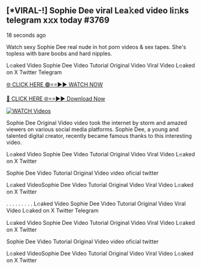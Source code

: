 ## [*VIRAL-!] Sophie Dee viral Lea𝚔ed video li𝚗ks telegram x𝚡x today #3769

18 seconds ago

Watch sexy Sophie Dee real nude in hot porn videos & sex tapes. She's topless with bare boobs and hard nipples.

L𝚎aked Video Sophie Dee Video Tutorial Original Video Viral Video L𝚎aked on X Twitter Telegram

[🌐 CLICK HERE 🟢==►► WATCH NOW](https://russelviper69.blogspot.com/p/leaked-video.html)

[🔴 CLICK HERE 🌐==►► Download Now](https://russelviper69.blogspot.com/p/leaked-video.html)

[![WATCH Videos](https://i.imgur.com/dJHk4Zq.gif)](https://russelviper69.blogspot.com/p/leaked-video.html)

Sophie Dee Original Video video took the internet by storm and amazed viewers on various social media platforms. Sophie Dee, a young and talented digital creator, recently became famous thanks to this interesting video.

L𝚎aked Video Sophie Dee Video Tutorial Original Video Viral Video L𝚎aked on X Twitter

Sophie Dee Video Tutorial Original Video video oficial twitter

L𝚎aked VideoSophie Dee Video Tutorial Original Video Viral Video L𝚎aked on X Twitter

. . . . . . . . . L𝚎aked Video Sophie Dee Video Tutorial Original Video Viral Video L𝚎aked on X Twitter Telegram

L𝚎aked Video Sophie Dee Video Tutorial Original Video Viral Video L𝚎aked on X Twitter

Sophie Dee Video Tutorial Original Video video oficial twitter

L𝚎aked VideoSophie Dee Video Tutorial Original Video Viral Video L𝚎aked on X Twitter